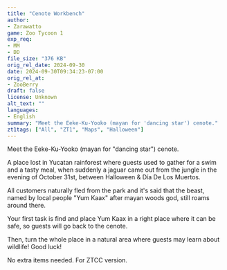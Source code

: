 ```yaml
---
title: "Cenote Workbench"
author: 
- Zarawatto
game: Zoo Tycoon 1
exp_req:
- MM
- DD
file_size: "376 KB"
orig_rel_date: 2024-09-30
date: 2024-09-30T09:34:23-07:00
orig_rel_at: 
- ZooBerry
draft: false
license: Unknown
alt_text: ""
languages:
- English
summary: "Meet the Eeke-Ku-Yooko (mayan for 'dancing star') cenote."
zt1tags: ["All", "ZT1", "Maps", "Halloween"]
---
```



Meet the Eeke-Ku-Yooko (mayan for "dancing star") cenote.

A place lost in Yucatan rainforest where guests used to gather for a swim and a tasty meal, when suddenly a jaguar came out from the jungle in the evening of October 31st, between Halloween & Día De Los Muertos.

All customers naturally fled from the park and it's said that the beast, named by local people "Yum Kaax" after mayan woods god, still roams around there.

Your first task is find and place Yum Kaax in a right place where it can be safe, so guests will go back to the cenote.

Then, turn the whole place in a natural area where guests may learn about wildlife! Good luck!

No extra items needed. For ZTCC version.